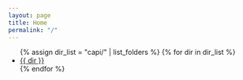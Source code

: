```yaml
---
layout: page
title: Home
permalink: "/"
---
```


<ul>
    {% assign dir_list = "capi/" | list_folders %}
    {% for dir in dir_list %}
        <li><a href="{{ site.baseurl }}/capi/{{ dir }}">{{ dir }}</a></li>
    {% endfor %}
</ul>
